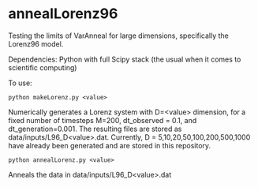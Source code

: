 # annealLorenz96
Testing the limits of VarAnneal for large dimensions, specifically the Lorenz96 model.

Dependencies:
Python with full Scipy stack (the usual when it comes to scientific computing)

To use:

	python makeLorenz.py <value>
Numerically generates a Lorenz system with D=\<value\> dimension, for a fixed number of timesteps M=200, dt_observed = 0.1, and dt_generation=0.001. The resulting files are stored as data/inputs/L96_D\<value\>.dat. Currently, D = 5,10,20,50,100,200,500,1000 have already been generated and are stored in this repository.

	python annealLorenz.py <value>
Anneals the data in data/inputs/L96_D\<value\>.dat 
